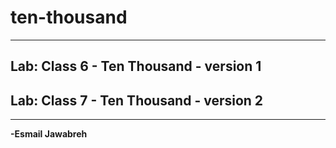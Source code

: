 # ten-thousand

---

## Lab: Class 6 - Ten Thousand - version 1
## Lab: Class 7 - Ten Thousand - version 2

---

**-Esmail Jawabreh**